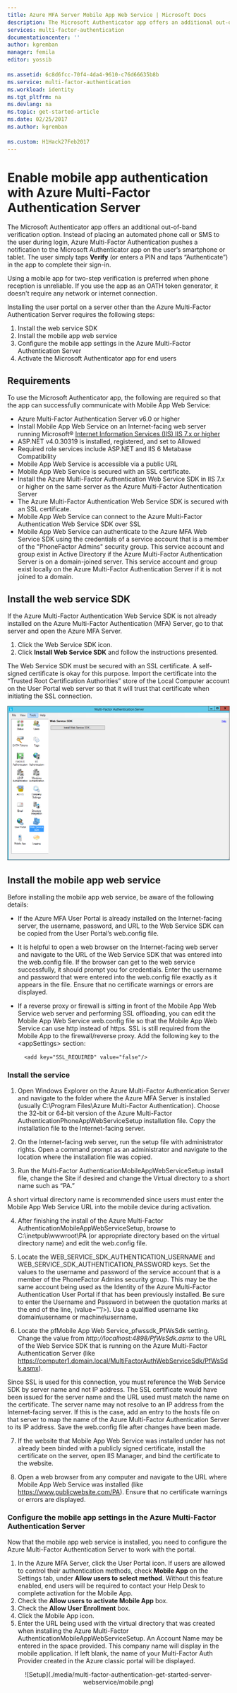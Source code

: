 ```yaml
---
title: Azure MFA Server Mobile App Web Service | Microsoft Docs
description: The Microsoft Authenticator app offers an additional out-of-band authentication option.  It allows the MFA server to use push notifications to users.
services: multi-factor-authentication
documentationcenter: ''
author: kgremban
manager: femila
editor: yossib

ms.assetid: 6c8d6fcc-70f4-4da4-9610-c76d66635b8b
ms.service: multi-factor-authentication
ms.workload: identity
ms.tgt_pltfrm: na
ms.devlang: na
ms.topic: get-started-article
ms.date: 02/25/2017
ms.author: kgremban

ms.custom: H1Hack27Feb2017
---
```

# Enable mobile app authentication with Azure Multi-Factor Authentication Server

The Microsoft Authenticator app offers an additional out-of-band verification option. Instead of placing an automated phone call or SMS to the user during login, Azure Multi-Factor Authentication pushes a notification to the Microsoft Authenticator app on the user’s smartphone or tablet. The user simply taps **Verify** (or enters a PIN and taps “Authenticate”) in the app to complete their sign-in. 

Using a mobile app for two-step verification is preferred when phone reception is unreliable. If you use the app as an OATH token generator, it doesn't require any network or internet connection. 

Installing the user portal on a server other than the Azure Multi-Factor Authentication Server requires the following steps:

1. Install the web service SDK
2. Install the mobile app web service
3. Configure the mobile app settings in the Azure Multi-Factor Authentication Server
4. Activate the Microsoft Authenticator app for end users

## Requirements

To use the Microsoft Authenticator app, the following are required so that the app can successfully communicate with Mobile App Web Service:

* Azure Multi-Factor Authentication Server v6.0 or higher
* Install Mobile App Web Service on an Internet-facing web server running Microsoft® [Internet Information Services (IIS) IIS 7.x or higher](http://www.iis.net/)
* ASP.NET v4.0.30319 is installed, registered, and set to Allowed
* Required role services include ASP.NET and IIS 6 Metabase Compatibility
* Mobile App Web Service is accessible via a public URL
* Mobile App Web Service is secured with an SSL certificate.
* Install the Azure Multi-Factor Authentication Web Service SDK in IIS 7.x or higher on the same server as the Azure Multi-Factor Authentication Server
* The Azure Multi-Factor Authentication Web Service SDK is secured with an SSL certificate.
* Mobile App Web Service can connect to the Azure Multi-Factor Authentication Web Service SDK over SSL
* Mobile App Web Service can authenticate to the Azure MFA Web Service SDK using the credentials of a service account that is a member of the "PhoneFactor Admins" security group. This service account and group exist in Active Directory if the Azure Multi-Factor Authentication Server is on a domain-joined server. This service account and group exist locally on the Azure Multi-Factor Authentication Server if it is not joined to a domain.


## Install the web service SDK
If the Azure Multi-Factor Authentication Web Service SDK is not already installed on the Azure Multi-Factor Authentication (MFA) Server, go to that server and open the Azure MFA Server. 

1. Click the Web Service SDK icon.
2. Click **Install Web Service SDK** and follow the instructions presented. 

The Web Service SDK must be secured with an SSL certificate. A self-signed certificate is okay for this purpose. Import the certificate into the “Trusted Root Certification Authorities” store of the Local Computer account on the User Portal web server so that it will trust that certificate when initiating the SSL connection.

![Setup](./media/multi-factor-authentication-get-started-server-webservice/sdk.png)

## Install the mobile app web service
Before installing the mobile app web service, be aware of the following details:

* If the Azure MFA User Portal is already installed on the Internet-facing server, the username, password, and URL to the Web Service SDK can be copied from the User Portal’s web.config file.
* It is helpful to open a web browser on the Internet-facing web server and navigate to the URL of the Web Service SDK that was entered into the web.config file. If the browser can get to the web service successfully, it should prompt you for credentials. Enter the username and password that were entered into the web.config file exactly as it appears in the file. Ensure that no certificate warnings or errors are displayed.
* If a reverse proxy or firewall is sitting in front of the Mobile App Web Service web server and performing SSL offloading, you can edit the Mobile App Web Service web.config file so that the Mobile App Web Service can use http instead of https. SSL is still required from the Mobile App to the firewall/reverse proxy. Add the following key to the \<appSettings\> section: 

        <add key="SSL_REQUIRED" value="false"/>

### Install the service

1. Open Windows Explorer on the Azure Multi-Factor Authentication Server and navigate to the folder where the Azure MFA Server is installed (usually C:\Program Files\Azure Multi-Factor Authentication). Choose the 32-bit or 64-bit version of the Azure Multi-Factor AuthenticationPhoneAppWebServiceSetup installation file. Copy the installation file to the Internet-facing server.

2. On the Internet-facing web server, run the setup file with administrator rights. Open a command prompt as an administrator and navigate to the location where the installation file was copied.

3. Run the Multi-Factor AuthenticationMobileAppWebServiceSetup install file, change the Site if desired and change the Virtual directory to a short name such as “PA.”

  A short virtual directory name is recommended since users must enter the Mobile App Web Service URL into the mobile device during activation.

4. After finishing the install of the Azure Multi-Factor AuthenticationMobileAppWebServiceSetup, browse to C:\inetpub\wwwroot\PA (or appropriate directory based on the virtual directory name) and edit the web.config file. 

5. Locate the WEB_SERVICE_SDK_AUTHENTICATION_USERNAME and WEB_SERVICE_SDK_AUTHENTICATION_PASSWORD keys. Set the values to the username and password of the service account that is a member of the PhoneFactor Admins security group. This may be the same account being used as the Identity of the Azure Multi-Factor Authentication User Portal if that has been previously installed. Be sure to enter the Username and Password in between the quotation marks at the end of the line, (value=””/>). Use a qualified username like domain\username or machine\username.  

6. Locate the pfMobile App Web Service_pfwssdk_PfWsSdk setting. Change the value from *http://localhost:4898/PfWsSdk.asmx* to the URL of the Web Service SDK that is running on the Azure Multi-Factor Authentication Server (like https://computer1.domain.local/MultiFactorAuthWebServiceSdk/PfWsSdk.asmx). 

  Since SSL is used for this connection, you must reference the Web Service SDK by server name and not IP address. The SSL certificate would have been issued for the server name and the URL used must match the name on the certificate. The server name may not resolve to an IP address from the Internet-facing server. If this is the case, add an entry to the hosts file on that server to map the name of the Azure Multi-Factor Authentication Server to its IP address. Save the web.config file after changes have been made.

7. If the website that Mobile App Web Service was installed under has not already been binded with a publicly signed certificate, install the certificate on the server, open IIS Manager, and bind the certificate to the website.

8. Open a web browser from any computer and navigate to the URL where Mobile App Web Service was installed (like https://www.publicwebsite.com/PA). Ensure that no certificate warnings or errors are displayed.

### Configure the mobile app settings in the Azure Multi-Factor Authentication Server
Now that the mobile app web service is installed, you need to configure the Azure Multi-Factor Authentication Server to work with the portal.

1. In the Azure MFA Server, click the User Portal icon. If users are allowed to control their authentication methods, check **Mobile App** on the Settings tab, under **Allow users to select method**. Without this feature enabled, end users will be required to contact your Help Desk to complete activation for the Mobile App.
2. Check the **Allow users to activate Mobile App** box.
3. Check the **Allow User Enrollment** box.
4. Click the Mobile App icon.
5. Enter the URL being used with the virtual directory that was created when installing the Azure Multi-Factor AuthenticationMobileAppWebServiceSetup. An Account Name may be entered in the space provided. This company name will display in the mobile application. If left blank, the name of your Multi-Factor Auth Provider created in the Azure classic portal will be displayed.

<center>![Setup](./media/multi-factor-authentication-get-started-server-webservice/mobile.png)</center>

